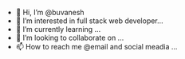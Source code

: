 - 👋 Hi, I’m @buvanesh
- 👀 I’m interested in  full stack web developer...
- 🌱 I’m currently learning  ...
- 💞️ I’m looking to collaborate on  ...
- 📫 How to reach me @email and social meadia ...

<!---
buvanesh040501/buvanesh040501 is a ✨ special ✨ repository because its `README.md` (this file) appears on your GitHub profile.
You can click the Preview link to take a look at your changes.
--->
